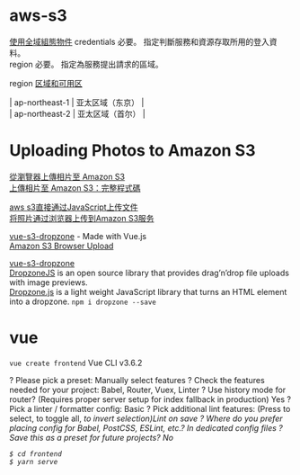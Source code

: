 # aws-s3


[使用全域組態物件](https://docs.aws.amazon.com/zh_tw/sdk-for-javascript/v2/developer-guide/global-config-object.html)
credentials 必要。 指定判斷服務和資源存取所用的登入資料。  
region 必要。 指定為服務提出請求的區域。  


region [区域和可用区](https://docs.aws.amazon.com/zh_cn/AWSEC2/latest/UserGuide/using-regions-availability-zones.html)  


| ap-northeast-1  | 亚太区域（东京）  |   
| ap-northeast-2  | 亚太区域（首尔）  |   


# Uploading Photos to Amazon S3  

[從瀏覽器上傳相片至 Amazon S3](https://docs.aws.amazon.com/zh_tw/sdk-for-javascript/v2/developer-guide/s3-example-photo-album.html)  
[上傳相片至 Amazon S3：完整程式碼](https://docs.aws.amazon.com/zh_tw/sdk-for-javascript/v2/developer-guide/s3-example-photo-album-full.html)  

[aws s3直接通过JavaScript上传文件](https://blog.csdn.net/qq1147093833/article/details/80267542)  
[将照片通过浏览器上传到Amazon S3服务](https://blog.csdn.net/sdiudui/article/details/79928631)  

[vue-s3-dropzone](https://madewithvuejs.com/vue-s3-dropzone) - Made with Vue.js    
[Amazon S3 Browser Upload](https://www.shanestillwell.com/2018/09/02/amazon-file-upload/)  


[vue-s3-dropzone](https://madewithvuejs.com/vue-s3-dropzone)    
[DropzoneJS](https://www.dropzonejs.com/) is an open source library that provides drag’n’drop file uploads with image previews.  
[Dropzone.js](https://gitlab.com/meno/dropzone) is a light weight JavaScript library that turns an HTML element into a dropzone.
`npm i dropzone --save`  

# vue 

`vue create frontend`  Vue CLI v3.6.2  

? Please pick a preset: Manually select features
? Check the features needed for your project: Babel, Router, Vuex, Linter
? Use history mode for router? (Requires proper server setup for index fallback in production) Yes
? Pick a linter / formatter config: Basic
? Pick additional lint features: (Press <space> to select, <a> to toggle all, <i> to invert selection)Lint on save
? Where do you prefer placing config for Babel, PostCSS, ESLint, etc.? In dedicated config files
? Save this as a preset for future projects? No

```
$ cd frontend
$ yarn serve
```